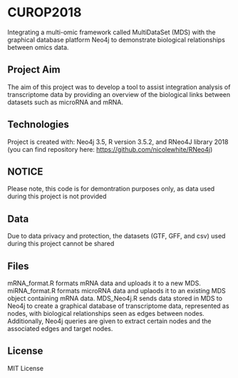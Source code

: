 # CUROP2018
Integrating a multi-omic framework called MultiDataSet (MDS) with the graphical database platform Neo4j to demonstrate biological relationships between omics data.

## Project Aim
The aim of this project was to develop a tool to assist integration analysis of transcriptome data by providing an overview of the biological links between datasets such as microRNA and mRNA.

## Technologies
Project is created with: Neo4j 3.5, R version 3.5.2, and RNeo4J library 2018 (you can find repository here: https://github.com/nicolewhite/RNeo4j)

## NOTICE
Please note, this code is for demontration purposes only, as data used during this project is not provided 

## Data
Due to data privacy and protection, the datasets (GTF, GFF, and csv) used during this project cannot be shared

## Files
mRNA_format.R formats mRNA data and uploads it to a new MDS.
miRNA_format.R formats microRNA data and uplaods it to an existing MDS object containing mRNA data.
MDS_Neo4j.R sends data stored in MDS to Neo4j to create a graphical database of transcriptome data, represented as nodes, with biological relationships seen as edges between nodes. Additionally, Neo4j queries are given to extract certain nodes and the associated edges and target nodes.

## License
MIT License
